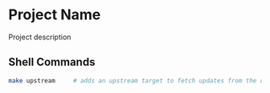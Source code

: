 # Project Name

Project description

## Shell Commands

```sh
make upstream     # adds an upstream target to fetch updates from the oss-boilerplate repo
```
